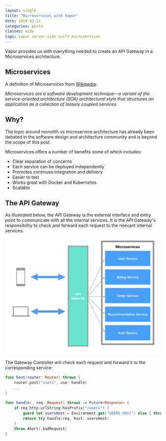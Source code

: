 ```yaml
---
layout: single
title: "Microservices with Vapor"
date: 2019-02-23
categories: posts
classes: wide
tags: vapor server-side swift microservices
---
```


Vapor provides us with everything needed to create an API Gateway in a Microservices architecture.

## Microservices

A definition of Microservices from [Wikipedia](https://en.wikipedia.org/wiki/Microservices):

*Microservices are a software development technique—a variant of the service-oriented architecture (SOA) architectural style that structures an application as a collection of loosely coupled services.*

## Why?

The topic around monolith vs microservice architecture has already been debated in the software design and architecture community and is beyond the scope of this post. 

Microservices offers a number of benefits some of which includes:

* Clear separation of concerns
* Each service can be deployed independently
* Promotes continues integration and delivery
* Easier to test
* Works great with Docker and Kubernetes
* Scalable

## The API Gateway

As illustrated below, the API Gateway is the external interface and entry point to communicate with all the internal services. It is the API Gateway's responsibility to check and forward each request to the relevant internal services.

![image](/assets/images/microservices-api-gateway.png)

The Gateway Controller will check each request and forward it to the corresponding service:

```swift
func boot(router: Router) throws {
    router.post("users", use: handle)
    ...
}
```

```swift
func handle(_ req: Request) throws -> Future<Response> {
    if req.http.urlString.hasPrefix("/users") {
        guard let usersHost = Environment.get("USERS_HOST") else { throw Abort(.badRequest) }
        return try handle(req, host: usersHost)
    }
    throw Abort(.badRequest)
}
```